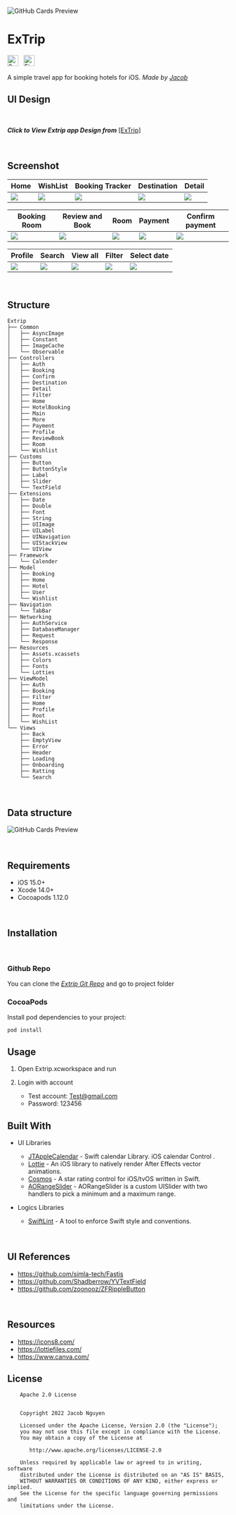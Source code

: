 ![GitHub Cards Preview](Docs/cover.png)

# ExTrip

<span><img src="https://img.shields.io/badge/Swift-282C34?logo=swift&logoColor=F05138" alt="Swift logo" title="Swift" height="25" /></span>
&nbsp;
<span><img src="https://img.shields.io/badge/Firebase-282C34?logo=firebase&logoColor=##FFCA28" alt="Firebase logo" title="Firebase" height="25" /></span>
&nbsp;

A simple travel app for booking hotels for iOS. *Made by [Jacob](https://github.com/jacob-nguyen-goldenowl)*

## UI Design 

<br />

***Click to View Extrip app Design from*** [[ExTrip]](https://www.figma.com/file/FfvKrAkefsdYNvYlPAZaYu/Trip-Go-Travel-UI-Kit-(Community)?node-id=0%3A2419&t=ttzrCNvNkCMJVNu0-0)

<br />

## Screenshot

| Home                                  | WishList                                  | Booking Tracker                             | Destination                                  | Detail                                  |
| ------------------------------------- | ---------------------------------------- | ------------------------------------- | ------------------------------------ | --------------------------------------- |
| ![](Docs/Screenshots/home_framed.png) | ![](Docs/Screenshots/wishlist_framed.png) | ![](Docs/Screenshots/select_room_framed.png) | ![](Docs/Screenshots/destination_framed.png) | ![](Docs/Screenshots/hotel_detail_framed.png) |

| Booking Room                                  | Review and Book                                  | Room                                  | Payment                                  | Confirm payment                                  |
| ------------------------------------------ | ------------------------------------------------ | --------------------------------------- | ---------------------------------------- | ------------------------------------- |
| ![](Docs/Screenshots/hotel_booking_framed.png) | ![](Docs/Screenshots/review_book_framed.png) | ![](Docs/Screenshots/room_framed.png) | ![](Docs/Screenshots/payment_method_framed.png) | ![](Docs/Screenshots/confirm_framed.png) |

| Profile                                 | Search                                  | View all                                   | Filter                               | Select date                                     |
| ---------------------------------------- | -------------------------------------- | ------------------------------------------- | --------------------------------------- | ------------------------------------------ |
| ![](Docs/Screenshots/profile_framed.png) | ![](Docs/Screenshots/search_city_framed.png) | ![](Docs/Screenshots/view_all_framed.png) | ![](Docs/Screenshots/filter_framed.png) | ![](Docs/Screenshots/select_date_framed.png) |

<br />

## Structure

```
Extrip
├── Common
│   ├── AsyncImage
│   ├── Constant
│   ├── ImageCache
│   └── Observable
├── Controllers
│   ├── Auth
│   ├── Booking
│   ├── Confirm
│   ├── Destination
│   ├── Detail
│   ├── Filter
│   ├── Home
│   ├── HotelBooking
│   ├── Main
│   ├── More
│   ├── Payment
│   ├── Profile
│   ├── ReviewBook
│   ├── Room
│   └── Wishlist
├── Customs
│   ├── Button
│   ├── ButtonStyle
│   ├── Label
│   ├── Slider
│   └── TextField
├── Extensions
│   ├── Date
│   ├── Double
│   ├── Font
│   ├── String
│   ├── UIImage
│   ├── UILabel
│   ├── UINavigation
│   ├── UIStackView
│   └── UIView
├── Framework
│   └── Calender
├── Model
│   ├── Booking
│   ├── Home
│   ├── Hotel
│   ├── User
│   └── Wishlist
├── Navigation
│   └── TabBar
├── Networking
│   ├── AuthService
│   ├── DatabaseManager
│   ├── Request
│   └── Response
├── Resources
│   ├── Assets.xcassets
│   ├── Colors
│   ├── Fonts
│   └── Lotties
├── ViewModel
│   ├── Auth
│   ├── Booking
│   ├── Filter
│   ├── Home
│   ├── Profile
│   ├── Root
│   └── WishList
└── Views
    ├── Back
    ├── EmptyView
    ├── Error
    ├── Header
    ├── Loading
    ├── Onboarding
    ├── Ratting
    └── Search

```

<br />

## Data structure

![GitHub Cards Preview](Docs/diagram.png)

<br />

## Requirements

- iOS 15.0+
- Xcode 14.0+
- Cocoapods 1.12.0

<br />

## Installation
​
### Github Repo

You can clone the *[Extrip Git Repo](https://github.com/jacob-nguyen-goldenowl/ExTrip.git)* and go to project folder

### CocoaPods

Install pod dependencies to your project:

```
pod install
```  

## Usage

1. Open Extrip.xcworkspace and run​

2. Login with account
    - Test account: Test@gmail.com
    - Password: 123456

## Built With 

- UI Libraries

  - [JTAppleCalendar](https://github.com/patchthecode/JTAppleCalendar.git) -  Swift calendar Library. iOS calendar Control .
  - [Lottie](https://github.com/airbnb/lottie-ios) - An iOS library to natively render After Effects vector animations.
  - [Cosmos](https://github.com/evgenyneu/Cosmos.git) - A star rating control for iOS/tvOS written in Swift.
  - [AORangeSlider](https://github.com/Andy1984/AORangeSlider.git)  - AORangeSlider is a custom UISlider with two handlers to pick a minimum and a maximum range.
  
- Logics Libraries
  - [SwiftLint](https://github.com/realm/SwiftLint.git) - A tool to enforce Swift style and conventions.  

<br />

## UI References
- https://github.com/simla-tech/Fastis
- https://github.com/Shadberrow/YVTextField
- https://github.com/zoonooz/ZFRippleButton

<br />

## Resources

- https://icons8.com/
- https://lottiefiles.com/
- https://www.canva.com/

## License

```
    Apache 2.0 License


    Copyright 2022 Jacob Nguyen

    Licensed under the Apache License, Version 2.0 (the "License");
    you may not use this file except in compliance with the License.
    You may obtain a copy of the License at

       http://www.apache.org/licenses/LICENSE-2.0

    Unless required by applicable law or agreed to in writing, software
    distributed under the License is distributed on an "AS IS" BASIS,
    WITHOUT WARRANTIES OR CONDITIONS OF ANY KIND, either express or implied.
    See the License for the specific language governing permissions and
    limitations under the License.
```

